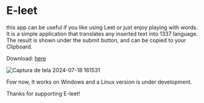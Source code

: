 # E-leet
this app can be useful if you like using Leet or just enjoy playing with words. It is a simple application that translates any inserted text into 1337 language.
The result is shown under the submit button, and can be copied to your Clipboard. 

Download: [here](https://github.com/GabrielCamara3526/E-leet/releases)

![Captura de tela 2024-07-18 161531](https://github.com/user-attachments/assets/cda3024f-7990-4289-9c6e-f58d8b55a189)

Fow now, It works on Windows and a Linux version is under development.

Thanks for supporting E-leet!
